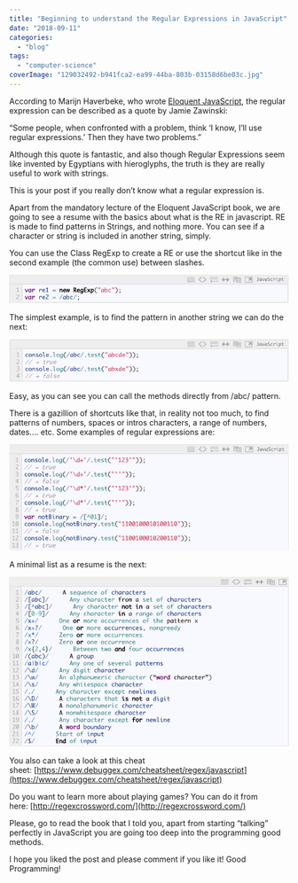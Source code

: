 ```yaml
---
title: "Beginning to understand the Regular Expressions in JavaScript"
date: "2018-09-11"
categories: 
  - "blog"
tags: 
  - "computer-science"
coverImage: "129032492-b941fca2-ea99-44ba-803b-03158d6be03c.jpg"
---
```


According to Marijn Haverbeke, who wrote [Eloquent JavaScript](http://eloquentjavascript.net/), the regular expression can be described as a quote by Jamie Zawinski:

“Some people, when confronted with a problem, think ‘I know, I’ll use regular expressions.’ Then they have two problems.”

Although this quote is fantastic, and also though Regular Expressions seem like invented by Egyptians with hieroglyphs, the truth is they are really useful to work with strings.

This is your post if you really don’t know what a regular expression is.

Apart from the mandatory lecture of the Eloquent JavaScript book, we are going to see a resume with the basics about what is the RE in javascript. RE is made to find patterns in Strings, and nothing more. You can see if a character or string is included in another string, simply.

You can use the Class RegExp to create a RE or use the shortcut like in the second example (the common use) between slashes.

![](images/1*P76OCm3D6-bp2YyYkuHXEQ.png)

The simplest example, is to find the pattern in another string we can do the next:

![](images/1*Wk5X7Fdi-b3bnRy9B5NU4Q.png)

Easy, as you can see you can call the methods directly from /abc/ pattern.

There is a gazillion of shortcuts like that, in reality not too much, to find patterns of numbers, spaces or intros characters, a range of numbers, dates…. etc. Some examples of regular expressions are:

![](images/1*d7hBgGzqhyGdwLUbfHByFA.png)

A minimal list as a resume is the next:

![](images/1*3ONdjAK9fgJm-gR-MT8JRg.png)

You also can take a look at this cheat sheet: [https://www.debuggex.com/cheatsheet/regex/javascript](https://www.debuggex.com/cheatsheet/regex/javascript)

Do you want to learn more about playing games? You can do it from here: [http://regexcrossword.com/](http://regexcrossword.com/)

Please, go to read the book that I told you, apart from starting “talking” perfectly in JavaScript you are going too deep into the programming good methods.

I hope you liked the post and please comment if you like it! Good Programming!
